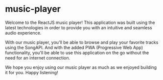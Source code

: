 # music-player

Welcome to the ReactJS music player! This application was built using the latest technologies in order to provide you with an intuitive and seamless audio experience.

With our music player, you'll be able to browse and play your favorite tracks using the SongAPI. And with the added PWA (Progressive Web App) functionality, you'll be able to use this application on the go without the need for an internet connection.

We hope you enjoy using our music player as much as we enjoyed building it for you. Happy listening!